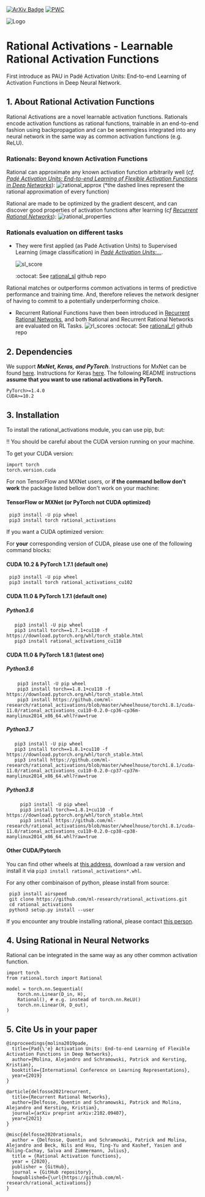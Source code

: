 [![ArXiv Badge](https://img.shields.io/badge/Paper-arXiv-blue.svg)](https://arxiv.org/abs/2102.09407)
[![PWC](https://img.shields.io/endpoint.svg?url=https://paperswithcode.com/badge/recurrent-rational-networks/atari-games-on-atari-2600-tennis)](https://paperswithcode.com/sota/atari-games-on-atari-2600-tennis?p=recurrent-rational-networks)

![Logo](./images/rationals_logo_colored.png)
# Rational Activations - Learnable Rational Activation Functions
First introduce as PAU in Padé Activation Units: End-to-end Learning of Activation Functions in Deep Neural Network.

## 1. About Rational Activation Functions

Rational Activations are a novel learnable activation functions. Rationals encode activation functions as rational functions, trainable in an end-to-end fashion using backpropagation and can be seemingless integrated into any neural network in the same way as common activation functions (e.g. ReLU).

### Rationals: Beyond known Activation Functions
Rational can approximate any known activation function arbitrarily well (*cf. [Padé Activation Units: End-to-end Learning of Flexible Activation Functions in Deep Networks](https://arxiv.org/abs/1907.06732)*):
  ![rational_approx](./images/rational_approx.png)
  (*the dashed lines represent the rational approximation of every function)

Rational are made to be optimized by the gradient descent, and can discover good properties of activation functions after learning (*cf [Recurrent Rational Networks](https://arxiv.org/pdf/2102.09407)*):
  ![rational_properties](./images/rational_properties.png)
### Rationals evaluation on different tasks
* They were first applied (as Padé Activation Units) to Supervised Learning (image classification) in *[Padé Activation Units:...](https://arxiv.org/abs/1907.06732)*.

  ![sl_score](./images/sl_score.png)

  :octocat: See [rational_sl](https://github.com/ml-research/rational_sl) github repo

Rational matches or outperforms common activations in terms of predictive performance and training time.
And, therefore relieves the network designer of having to commit to a potentially underperforming choice.

* Recurrent Rational Functions have then been introduced in [Recurrent Rational Networks](https://arxiv.org/pdf/2102.09407), and both Rational and Recurrent Rational Networks are evaluated on RL Tasks.
  ![rl_scores](./images/rl_scores.png)
 :octocat: See [rational_rl](https://github.com/ml-research/rational_rl) github repo

## 2. Dependencies
We support ***MxNet, Keras, and PyTorch***. Instructions for MxNet can be found [here](rational/mxnet). Instructions for Keras [here](rational/keras).
The following README instructions **assume that you want to use rational activations in PyTorch.**

    PyTorch>=1.4.0
    CUDA>=10.2


## 3. Installation

To install the rational_activations module, you can use pip, but:<br/>

:bangbang:  You should be careful about the CUDA version running on your machine.

To get your CUDA version:

    import torch
    torch.version.cuda

For non TensorFlow and MXNet users, or **if the command bellow don't work** the package listed bellow don't work on your machine:
#### TensorFlow or MXNet (or PyTorch not CUDA optimized)

     pip3 install -U pip wheel
     pip3 install torch rational_activations

If you want a CUDA optimized version:

For **your** corresponding version of CUDA, please use one of the following command blocks:

#### CUDA 10.2 & PyTorch 1.7.1 (default one)

     pip3 install -U pip wheel
     pip3 install torch rational_activations_cu102


#### CUDA 11.0 & PyTorch 1.7.1 (default one)
##### Python3.6

       pip3 install -U pip wheel
       pip3 install torch==1.7.1+cu110 -f https://download.pytorch.org/whl/torch_stable.html
       pip3 install rational_activations_cu110

#### CUDA 11.0 & PyTorch 1.8.1 (latest one)
##### Python3.6

        pip3 install -U pip wheel
        pip3 install torch==1.8.1+cu110 -f https://download.pytorch.org/whl/torch_stable.html
        pip3 install https://github.com/ml-research/rational_activations/blob/master/wheelhouse/torch1.8.1/cuda-11.0/rational_activations_cu110-0.2.0-cp36-cp36m-manylinux2014_x86_64.whl?raw=true

##### Python3.7

       pip3 install -U pip wheel
       pip3 install torch==1.8.1+cu110 -f https://download.pytorch.org/whl/torch_stable.html
       pip3 install https://github.com/ml-research/rational_activations/blob/master/wheelhouse/torch1.8.1/cuda-11.0/rational_activations_cu110-0.2.0-cp37-cp37m-manylinux2014_x86_64.whl?raw=true

##### Python3.8

         pip3 install -U pip wheel
         pip3 install torch==1.8.1+cu110 -f https://download.pytorch.org/whl/torch_stable.html
         pip3 install https://github.com/ml-research/rational_activations/blob/master/wheelhouse/torch1.8.1/cuda-11.0/rational_activations_cu110-0.2.0-cp38-cp38-manylinux2014_x86_64.whl?raw=true


#### Other CUDA/Pytorch</h3>
You can find other wheels at [this address](https://github.com/ml-research/rational_activations/tree/master/wheelhouse), download a raw version and install it via `pip3 install rational_activations*.whl`.

For any other combinaison of python, please install from source:

     pip3 install airspeed
     git clone https://github.com/ml-research/rational_activations.git
     cd rational_activations
     python3 setup.py install --user


If you encounter any trouble installing rational, please contact [this person](quentin.delfosse@cs.tu-darmstadt.de).

## 4. Using Rational in Neural Networks

Rational can be integrated in the same way as any other common activation function.

~~~~
import torch
from rational.torch import Rational

model = torch.nn.Sequential(
    torch.nn.Linear(D_in, H),
    Rational(), # e.g. instead of torch.nn.ReLU()
    torch.nn.Linear(H, D_out),
)
~~~~

## 5. Cite Us in your paper
```
@inproceedings{molina2019pade,
  title={Pad{\'e} Activation Units: End-to-end Learning of Flexible Activation Functions in Deep Networks},
  author={Molina, Alejandro and Schramowski, Patrick and Kersting, Kristian},
  booktitle={International Conference on Learning Representations},
  year={2019}
}

@article{delfosse2021recurrent,
  title={Recurrent Rational Networks},
  author={Delfosse, Quentin and Schramowski, Patrick and Molina, Alejandro and Kersting, Kristian},
  journal={arXiv preprint arXiv:2102.09407},
  year={2021}
}

@misc{delfosse2020rationals,
  author = {Delfosse, Quentin and Schramowski, Patrick and Molina, Alejandro and Beck, Nils and Hsu, Ting-Yu and Kashef, Yasien and Rüling-Cachay, Salva and Zimmermann, Julius},
  title = {Rational Activation functions},
  year = {2020},
  publisher = {GitHub},
  journal = {GitHub repository},
  howpublished={\url{https://github.com/ml-research/rational_activations}}
}
```
